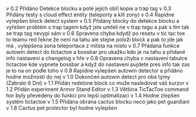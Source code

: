 
v 0.2 Přidáno Detekce blocku a poté jejich obří kopie a trap tag
v 0.3 Přidány testy s cloud effect entity (teleporty a kill zony)
v 0.4 Rapidne vylepšen block detect system
v 0.5 Přidány blocky do detekce blocku a vyřešen problém s trap tagem když jste umřeli ne v trap tagu a pak s tím tak se trap tag nevypl sám
v 0.6 Spravena chyba kdydž po resetu v tic tac toe to teamu red řekne že není na tahu ale stejne položí block a pak to jde jak má , vylepšena zona teleportace z mítsta na místo
v 0.7 Přádana funkce autowin detect do tictactoe a bossbar pro ukažku kdo je na tahu a přidané info nastavení a changelog v hře
v 0.8 Opravena chyba v nastavení tabulce tictactoe kde vypnete bossbar a když do nastaveni pujdete pres info tak zas je to na on podle toho
v 0.9 Rapidne vylepšen autowin detector a přidáno hodne možností do nej
v 1.0 Dokončen autowin detect pro oba týmy (Zabralo 6 Dní)
v 1.1 Přidán redstone block co muže nasledovat váš kurzor
v 1.2 Přidán experiment Armor Stand Editor
v 1.3 Většina TicTacToe command hor byly převedeny do funkcí pro lepší optimalizaci
v 1.4 Hodne zlepšen systém tictactoe
v 1.5 Přidána obrana cactus blocku neco jako pet guardiani
v 1.6 Cactus pet protector byl hodne vylepšen
